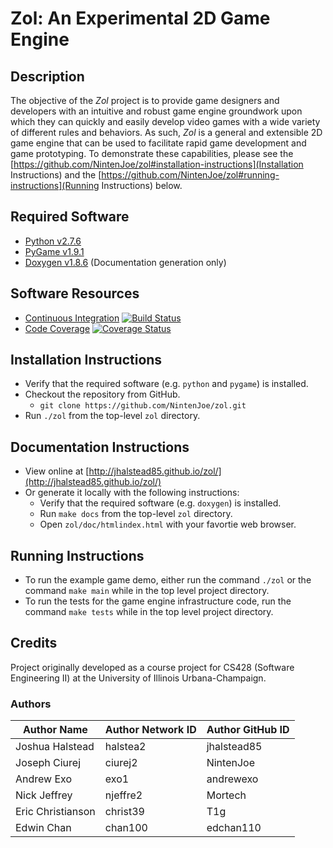 # Zol: An Experimental 2D Game Engine #

## Description ##
   The objective of the *Zol* project is to provide game designers and developers
   with an intuitive and robust game engine groundwork upon which they can quickly
   and easily develop video games with a wide variety of different rules and behaviors.
   As such, *Zol* is a general and extensible 2D game engine that can be used to
   facilitate rapid game development and game prototyping. To demonstrate these capabilities,
   please see the [https://github.com/NintenJoe/zol#installation-instructions](Installation
   Instructions) and the [https://github.com/NintenJoe/zol#running-instructions](Running
   Instructions) below.

## Required Software ##
- [Python v2.7.6][py]
- [PyGame v1.9.1][pygame]
- [Doxygen v1.8.6][doxygen] (Documentation generation only)

## Software Resources ##
- [Continuous Integration][travis] [![Build Status](https://travis-ci.org/NintenJoe/zol.png?branch=master)](https://travis-ci.org/NintenJoe/zol)
- [Code Coverage][coveralls] [![Coverage Status](https://coveralls.io/repos/NintenJoe/zol/badge.png?branch=Final-Iteration)](https://coveralls.io/r/NintenJoe/zol?branch=Final-Iteration)

## Installation Instructions ##
* Verify that the required software (e.g. `python` and `pygame`) is installed.
* Checkout the repository from GitHub.
    * `git clone https://github.com/NintenJoe/zol.git`
* Run `./zol` from the top-level `zol` directory.

## Documentation Instructions ##
* View online at [http://jhalstead85.github.io/zol/](http://jhalstead85.github.io/zol/)
* Or generate it locally with the following instructions:
   * Verify that the required software (e.g. `doxygen`) is installed.
   * Run `make docs` from the top-level `zol` directory.
   * Open `zol/doc/htmlindex.html` with your favortie web browser.

## Running Instructions ##
* To run the example game demo, either run the command `./zol` or the command `make main`
  while in the top level project directory.
* To run the tests for the game engine infrastructure code, run the command `make tests`
  while in the top level project directory.

## Credits ##
Project originally developed as a course project for CS428 (Software Engineering II) at
the University of Illinois Urbana-Champaign.

### Authors ###

| Author Name | Author Network ID | Author GitHub ID |
| ----------- | ----------------- | ---------------- |
| Joshua Halstead | halstea2 | jhalstead85 |
| Joseph Ciurej | ciurej2 | NintenJoe |
| Andrew Exo | exo1 | andrewexo |
| Nick Jeffrey | njeffre2 | Mortech |
| Eric Christianson | christ39 | T1g |
| Edwin Chan | chan100 | edchan110 |


[py]: http://www.python.org/download/releases/2.7.6/ 
[pygame]: http://www.pygame.org/install.html
[travis]: https://travis-ci.org/NintenJoe/zol
[coveralls]: https://coveralls.io/r/NintenJoe/zol
[cs428-wiki]: https://wiki.engr.illinois.edu/display/cs428sp14/Zol+(Video+Game)
[doxygen]: http://www.stack.nl/~dimitri/doxygen/
